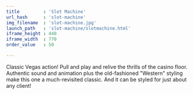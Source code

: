 ```yaml
---
title         : 'Slot Machine'
url_hash      : 'slot-machine'
img_filename  : 'slot-machine.jpg'
launch_path   : 'slot-machine/slotmachine.html'
iframe_height : 440
iframe_width  : 770
order_value   : 50

---
```

Classic Vegas action! Pull and play and relive the thrills of the casino floor. Authentic sound and animation plus the old-fashioned "Western" styling make this one a much-revisited classic. And it can be styled for just about any client!